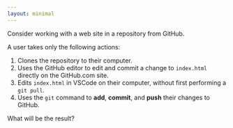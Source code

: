 ```yaml
---
layout: minimal
---
```


Consider working with a web site in a repository from GitHub.

A user takes only the following actions:

1. Clones the repository to their computer.
2. Uses the GitHub editor to edit and commit a change to `index.html` directly on the GitHub.com site.
3. Edits `index.html` in VSCode on their computer, without first performing a `git pull`.
4. Uses the `git` command to **add**, **commit**, and **push** their changes to GitHub.

What will be the result?
